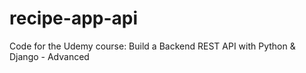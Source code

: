 # recipe-app-api
Code for the Udemy course: Build a Backend REST API with Python &amp; Django - Advanced
